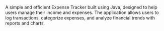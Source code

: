 A simple and efficient Expense Tracker built using Java, designed to help users manage their income and expenses. The application allows users to log transactions, categorize expenses, and analyze financial trends with reports and charts.
